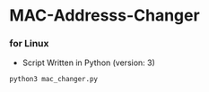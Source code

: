 # MAC-Addresss-Changer
### for Linux
- Script Written in Python (version: 3)

``` To_Run
python3 mac_changer.py
```
